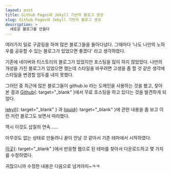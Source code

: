 ```yaml
---
layout: post
title: Github Pages와 Jekyll 기반의 블로그 생성
slug: Github Pages와 Jekyll 기반의 블로그 생성
description: >
  새로운 블로그를 만들다
---
```


여러가지 일로 구글링을 하며 많은 블로그들을 돌아다녔다.
그때마다 '나도 나만의 노하우를 공유할 수 있는 블로그가 있었으면 좋겠다' 라고 생각하였다.

기존에 네이버와 티스토리의 블로그가 있었지만 포스팅을 많이 하지 않았었다.
나만의 개성을 가진 블로그가 있었으면 했는데 스타일을 바꾸려면 고생을 좀 할 것 같은 생각에
스타일을 변경할 엄두를 내지 못했다.

그러던 중 최근에 많은 블로그들이 github.io 라는 도메인을 사용하는 것을 봤고,
찾아본 결과 [Github](https://github.com/){: target="_blank" }에서 무료 호스팅을 하고 있다는 것을 발견하게 되었다.

[jekyll](https://jekyllrb.com/){: target="_blank" } 과 [liquid](https://shopify.github.io/liquid/){: target="_blank" }에 관한 내용을 좀 보고 이런 저런 블로그도 보면서 따라했다.

역시 이것도 삽질의 연속......

아무것도 없는 상태로 만들려니 끝이 안날 것 같아서 기존 테마에서 시작하였다.

[이곳](http://jekyllthemes.org/){: target="_blank" }에서 반응형 웹으로 된 테마를 찾아서 다운로드하고 몇 가지를 수정하였다.

귀찮으니까 수정한 내용은 다음으로 넘겨야지~ㅋㅋ
